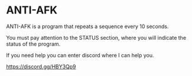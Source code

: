 # ANTI-AFK

ANTI-AFK is a program that repeats a sequence every 10 seconds.

You must pay attention to the STATUS section, where you will indicate the status of the program.

If you need help you can enter discord where I can help you.

https://discord.gg/HBY3Qp9

